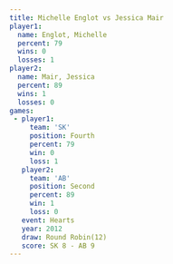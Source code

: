 ```yaml
---
title: Michelle Englot vs Jessica Mair
player1:                
  name: Englot, Michelle
  percent: 79           
  wins: 0               
  losses: 1             
player2:                
  name: Mair, Jessica   
  percent: 89           
  wins: 1               
  losses: 0             
games:
 - player1:          
     team: 'SK'      
     position: Fourth
     percent: 79     
     win: 0          
     loss: 1         
   player2:          
     team: 'AB'      
     position: Second
     percent: 89     
     win: 1          
     loss: 0         
   event: Hearts        
   year: 2012           
   draw: Round Robin(12)
   score: SK 8 - AB 9   
---
```

